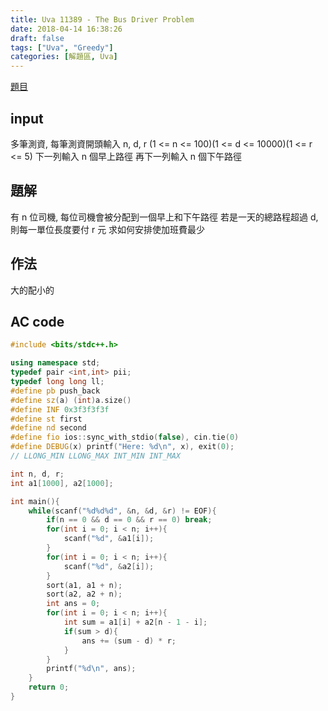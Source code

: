 ```yaml
---
title: Uva 11389 - The Bus Driver Problem
date: 2018-04-14 16:38:26
draft: false
tags: ["Uva", "Greedy"]
categories: [解題區, Uva]
---
```


[題目](https://uva.onlinejudge.org/index.php?option=com_onlinejudge&Itemid=8&page=show_problem&category=25&problem=2384)

## input
多筆測資, 每筆測資開頭輸入 n, d, r (1 <= n <= 100)(1 <= d <= 10000)(1 <= r <= 5)
下一列輸入 n 個早上路徑
再下一列輸入 n 個下午路徑

## 題解
有 n 位司機, 每位司機會被分配到一個早上和下午路徑
若是一天的總路程超過 d, 則每一單位長度要付 r 元
求如何安排使加班費最少

## 作法
大的配小的

## AC code
```cpp
#include <bits/stdc++.h>

using namespace std;
typedef pair <int,int> pii;
typedef long long ll;
#define pb push_back
#define sz(a) (int)a.size()
#define INF 0x3f3f3f3f
#define st first
#define nd second
#define fio ios::sync_with_stdio(false), cin.tie(0)
#define DEBUG(x) printf("Here: %d\n", x), exit(0);
// LLONG_MIN LLONG_MAX INT_MIN INT_MAX

int n, d, r;
int a1[1000], a2[1000];

int main(){
    while(scanf("%d%d%d", &n, &d, &r) != EOF){
        if(n == 0 && d == 0 && r == 0) break;
        for(int i = 0; i < n; i++){
            scanf("%d", &a1[i]);
        }
        for(int i = 0; i < n; i++){
            scanf("%d", &a2[i]);
        }
        sort(a1, a1 + n);
        sort(a2, a2 + n);
        int ans = 0;
        for(int i = 0; i < n; i++){
            int sum = a1[i] + a2[n - 1 - i];
            if(sum > d){
                ans += (sum - d) * r;
            }
        }
        printf("%d\n", ans);
    }
    return 0;
}
```
